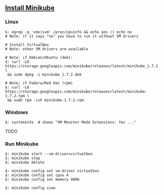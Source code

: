 ## [Install Minikube](https://kubernetes.io/docs/tasks/tools/install-minikube/)

### Linux

```
$: egrep -q 'vmx|svm' /proc/cpuinfo && echo yes || echo no
# Note: if it says "no" you have to run it without VM drivers

# Install VirtualBox
# Note: other VM drivers are available

# Note: if Debian/Ubuntu (deb):
$: curl -LO https://storage.googleapis.com/minikube/releases/latest/minikube_1.7.2.deb \
 && sudo dpkg -i minikube_1.7.2.deb

# Note: if Fedora/Red Hat (rpm)
$: curl -LO https://storage.googleapis.com/minikube/releases/latest/minikube-1.7.2.rpm \
 && sudo rpm -ivh minikube-1.7.2.rpm
```

### Windows

```
$: systeminfo  # shows "VM Monitor Mode Extensions: Yes ..."
```

TODO

### Run Minikube

```
$: minikube start --vm-driver=virtualbox
$: minikube stop
$: minikube delete
```

```
$: minikube config set vm-driver virtualbox
$: minikube config set cpus 4
$: minikube config set memory 4096

$: minikube config view
```
